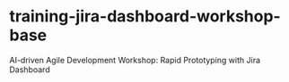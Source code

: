 # training-jira-dashboard-workshop-base
AI-driven Agile Development Workshop: Rapid Prototyping with Jira Dashboard
